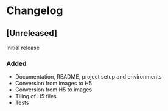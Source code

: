 # Changelog

<!-- All notable changes to this project will be documented in this file. -->

<!-- The format is based on [Keep a Changelog](https://keepachangelog.com/en/1.1.0/), -->
<!-- and this project adheres to [Semantic Versioning](https://semver.org/spec/v2.0.0.html). -->

## [Unreleased]

Initial release

### Added

- Documentation, README, project setup and environments
- Conversion from images to H5
- Conversion from H5 to images
- Tiling of H5 files
- Tests
